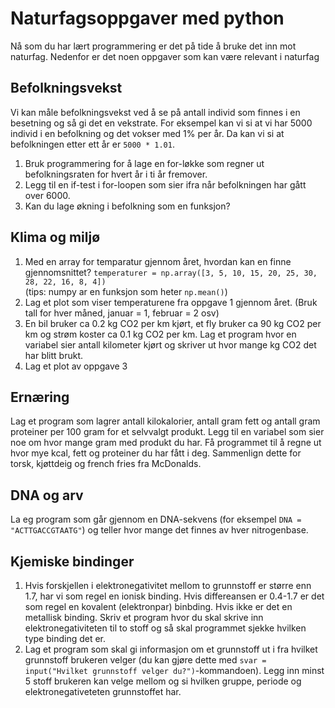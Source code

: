 # Naturfagsoppgaver med python
Nå som du har lært programmering er det på tide å bruke det inn mot naturfag. Nedenfor er det noen oppgaver som kan være relevant i naturfag

## Befolkningsvekst
Vi kan måle befolkningsvekst ved å se på antall individ som finnes i en besetning og så gi det en vekstrate. For eksempel kan vi si at vi har 5000 individ i en befolkning og det vokser med 1% per år. Da kan vi si at befolkningen etter ett år er `5000 * 1.01`.  
1. Bruk programmering for å lage en for-løkke som regner ut befolkningsraten for hvert år i ti år fremover.
2. Legg til en if-test i for-loopen som sier ifra når befolkningen har gått over 6000.
3. Kan du lage økning i befolkning som en funksjon? 

## Klima og miljø
1. Med en array for temparatur gjennom året, hvordan kan en finne gjennomsnittet?
`temperaturer = np.array([3, 5, 10, 15, 20, 25, 30, 28, 22, 16, 8, 4])`  
(tips: numpy ar en funksjon som heter ``np.mean()``)
2. Lag et plot som viser temperaturene fra oppgave 1 gjennom året. (Bruk tall for hver måned, januar = 1, februar = 2 osv)
3. En bil bruker ca 0.2 kg CO2 per km kjørt, et fly bruker ca 90 kg CO2 per km og strøm koster ca 0.1 kg CO2 per km. Lag et program hvor en variabel sier antall kilometer kjørt og skriver ut hvor mange kg CO2 det har blitt brukt.
4. Lag et plot av oppgave 3

## Ernæring
Lag et program som lagrer antall kilokalorier, antall gram fett og antall gram proteiner per 100 gram for et selvvalgt produkt. Legg til en variabel som sier noe om hvor mange gram med produkt du har. Få programmet til å regne ut hvor mye kcal, fett og proteiner du har fått i deg. Sammenlign dette for torsk, kjøttdeig og french fries fra McDonalds.

## DNA og arv
La eg program som går gjennom en DNA-sekvens (for eksempel `DNA = "ACTTGACCGTAATG"`) og teller hvor mange det finnes av hver nitrogenbase.

## Kjemiske bindinger
1. Hvis forskjellen i elektronegativitet mellom to grunnstoff er større enn 1.7, har vi som regel en ionisk binding. Hvis differeansen er 0.4-1.7 er det som regel en kovalent (elektronpar) binbding. Hvis ikke er det en metallisk binding. Skriv et program hvor du skal skrive inn elektronegativiteten til to stoff og så skal programmet sjekke hvilken type binding det er.
2. Lag et program som skal gi informasjon om et grunnstoff ut i fra hvilket grunnstoff brukeren velger (du kan gjøre dette med ``svar = input("Hvilket grunnstoff velger du?")``-kommandoen). Legg inn minst 5 stoff brukeren kan velge mellom og si hvilken gruppe, periode og elektronegativeteten grunnstoffet har.